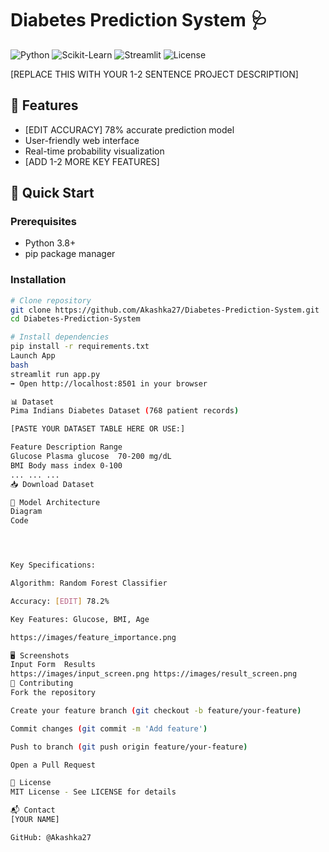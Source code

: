 # Diabetes Prediction System 🩺

![Python](https://img.shields.io/badge/Python-3.8%2B-blue)
![Scikit-Learn](https://img.shields.io/badge/ScikitLearn-1.0+-orange)
![Streamlit](https://img.shields.io/badge/Streamlit-1.12+-red)
![License](https://img.shields.io/badge/License-MIT-green)

[REPLACE THIS WITH YOUR 1-2 SENTENCE PROJECT DESCRIPTION]

## 🌟 Features
- [EDIT ACCURACY] 78% accurate prediction model
- User-friendly web interface
- Real-time probability visualization
- [ADD 1-2 MORE KEY FEATURES]

## 🚀 Quick Start

### Prerequisites
- Python 3.8+
- pip package manager

### Installation
```bash
# Clone repository
git clone https://github.com/Akashka27/Diabetes-Prediction-System.git
cd Diabetes-Prediction-System

# Install dependencies
pip install -r requirements.txt
Launch App
bash
streamlit run app.py
➡️ Open http://localhost:8501 in your browser

📊 Dataset
Pima Indians Diabetes Dataset (768 patient records)

[PASTE YOUR DATASET TABLE HERE OR USE:]

Feature	Description	Range
Glucose	Plasma glucose	70-200 mg/dL
BMI	Body mass index	0-100
...	...	...
📥 Download Dataset

🧠 Model Architecture
Diagram
Code




Key Specifications:

Algorithm: Random Forest Classifier

Accuracy: [EDIT] 78.2%

Key Features: Glucose, BMI, Age

https://images/feature_importance.png

🖥️ Screenshots
Input Form	Results
https://images/input_screen.png	https://images/result_screen.png
🤝 Contributing
Fork the repository

Create your feature branch (git checkout -b feature/your-feature)

Commit changes (git commit -m 'Add feature')

Push to branch (git push origin feature/your-feature)

Open a Pull Request

📜 License
MIT License - See LICENSE for details

📬 Contact
[YOUR NAME]

GitHub: @Akashka27

